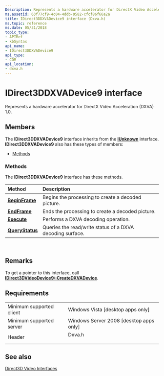 ```yaml
---
Description: Represents a hardware accelerator for DirectX Video Acceleration (DXVA) 1.0.
ms.assetid: 63f77cf9-4c04-4ddb-9582-cfcf86f66a2a
title: IDirect3DDXVADevice9 interface (Dxva.h)
ms.topic: reference
ms.date: 05/31/2018
topic_type: 
- APIRef
- kbSyntax
api_name: 
- IDirect3DDXVADevice9
api_type: 
- COM
api_location: 
- dxva.h
---
```


# IDirect3DDXVADevice9 interface

Represents a hardware accelerator for DirectX Video Acceleration (DXVA) 1.0.

## Members

The **IDirect3DDXVADevice9** interface inherits from the [**IUnknown**](https://msdn.microsoft.com/en-us/library/ms680509(v=VS.85).aspx) interface. **IDirect3DDXVADevice9** also has these types of members:

-   [Methods](#methods)

### Methods

The **IDirect3DDXVADevice9** interface has these methods.



| Method                                                  | Description                                                           |
|:--------------------------------------------------------|:----------------------------------------------------------------------|
| [**BeginFrame**](idirect3ddxvadevice9-beginframe.md)   | Begins the processing to create a decoded picture.<br/>         |
| [**EndFrame**](idirect3ddxvadevice9-endframe.md)       | Ends the processing to create a decoded picture.<br/>           |
| [**Execute**](idirect3ddxvadevice9-execute.md)         | Performs a DXVA decoding operation. <br/>                       |
| [**QueryStatus**](idirect3ddxvadevice9-querystatus.md) | Queries the read/write status of a DXVA decoding surface. <br/> |



 

## Remarks

To get a pointer to this interface, call [**IDirect3DVideoDevice9::CreateDXVADevice**](idirect3dvideodevice9-createdxvadevice.md).

## Requirements



|                                     |                                                                                   |
|-------------------------------------|-----------------------------------------------------------------------------------|
| Minimum supported client<br/> | Windows Vista \[desktop apps only\]<br/>                                    |
| Minimum supported server<br/> | Windows Server 2008 \[desktop apps only\]<br/>                              |
| Header<br/>                   | <dl> <dt>Dxva.h</dt> </dl> |



## See also

<dl> <dt>

[Direct3D Video Interfaces](direct3d-video-interfaces.md)
</dt> </dl>

 

 




